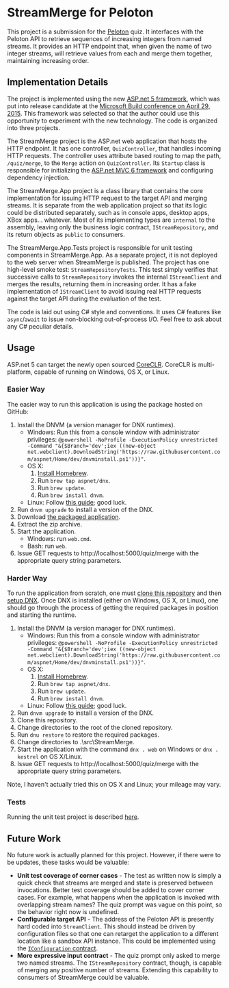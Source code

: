 # StreamMerge for Peloton
This project is a submission for the [Peloton](https://www.pelotoncycle.com) quiz.  It interfaces with the Peloton API to retrieve sequences of increasing integers from named streams.  It provides an HTTP endpoint that, when given the name of two integer streams, will retrieve values from each and merge them together, maintaining increasing order.

## Implementation Details
The project is implemented using the new [ASP.net 5 framework](http://www.asp.net/vnext), which was put into release candidate at the [Microsoft Build conference on April 29, 2015](http://www.buildwindows.com).  This framework was selected so that the author could use this opportunity to experiment with the new technology.  The code is organized into three projects.

The StreamMerge project is the ASP.net web application that hosts the HTTP endpoint.  It has one controller, `QuizController`, that handles incoming HTTP requests.  The controller uses attribute based routing to map the path, `/quiz/merge`, to the `Merge` action on  `QuizController`.  Its `Startup` class is responsible for initializing the [ASP.net MVC 6 framework](http://www.asp.net/vnext/overview/aspnet-vnext/create-a-web-api-with-mvc-6) and configuring dependency injection.

The StreamMerge.App project is a class library that contains the core implementation for issuing HTTP request to the target API and merging streams.  It is separate from the web application project so that its logic could be distributed separately, such as in console apps, desktop apps, XBox apps... whatever.  Most of its implementing types are `internal` to the assembly, leaving only the business logic contract, `IStreamRepository`, and its return objects as `public` to consumers.

The StreamMerge.App.Tests project is responsible for unit testing components in StreamMerge.App.  As a separate project, it is not deployed to the web server when StreamMerge is published.  The project has one high-level smoke test: `StreamRepositoryTests`.  This test simply verifies that successive calls to `StreamRepository` invokes the internal `IStreamClient` and merges the results, returning them in increasing order.  It has a fake implementation of `IStreamClient` to avoid issuing real HTTP requests against the target API during the evaluation of the test.

The code is laid out using C# style and conventions.  It uses C# features like `async`/`await` to issue non-blocking out-of-process I/O.  Feel free to ask about any C# peculiar details.

## Usage
ASP.net 5 can target the newly open sourced [CoreCLR](http://blogs.msdn.com/b/dotnet/archive/2015/02/03/coreclr-is-now-open-source.aspx).  CoreCLR is multi-platform, capable of running on Windows, OS X, or Linux.

### Easier Way
The easier way to run this application is using the package hosted on GitHub:

1.  Install the DNVM (a version manager for DNX runtimes).
	*  Windows: Run this from a console window with administrator privileges: `@powershell -NoProfile -ExecutionPolicy unrestricted -Command "&{$Branch='dev';iex ((new-object net.webclient).DownloadString('https://raw.githubusercontent.com/aspnet/Home/dev/dnvminstall.ps1'))}"`.
	*  OS X: 
		1.  [Install Homebrew](http://www.brew.sh).
		2.  Run `brew tap aspnet/dnx`.
		3.  Run `brew update`.
		4.  Run `brew install dnvm`.
	*  Linux: Follow [this guide](https://github.com/aspnet/Home/blob/dev/GettingStartedDeb.md); good luck.
2.  Run `dnvm upgrade` to install a version of the DNX.
3.  Download [the packaged application](https://github.com/kfritz/StreamMerge/releases/download/v1/StreamMerge.zip).
4.  Extract the zip archive.
5.  Start the application.
	*  Windows: run `web.cmd`.
	*  Bash: run `web`.
6.  Issue GET requests to http://localhost:5000/quiz/merge with the appropriate query string parameters.

### Harder Way

To run the application from scratch, one must [clone this repository](http://git-scm.com/book/en/v2/Git-Basics-Getting-a-Git-Repository) and then [setup DNX](https://github.com/aspnet/Home/blob/dev/README.md).  Once DNX is installed (either on Windows, OS X, or Linux), one should go through the process of getting the required packages in position and starting the runtime.

1.  Install the DNVM (a version manager for DNX runtimes).
	*  Windows: Run this from a console window with administrator privileges: `@powershell -NoProfile -ExecutionPolicy unrestricted -Command "&{$Branch='dev';iex ((new-object net.webclient).DownloadString('https://raw.githubusercontent.com/aspnet/Home/dev/dnvminstall.ps1'))}"`.
	*  OS X: 
		1.  [Install Homebrew](http://www.brew.sh).
		2.  Run `brew tap aspnet/dnx`.
		3.  Run `brew update`.
		4.  Run `brew install dnvm`.
	*  Linux: Follow [this guide](https://github.com/aspnet/Home/blob/dev/GettingStartedDeb.md); good luck.
2.  Run `dnvm upgrade` to install a version of the DNX.
3.  Clone this repository.
4.  Change directories to the root of the cloned repository.
5.  Run `dnu restore` to restore the required packages.
6.  Change directories to .\src\StreamMerge.
7.  Start the application with the command `dnx . web` on Windows or `dnx . kestrel` on OS X/Linux.
8.  Issue GET requests to http://localhost:5000/quiz/merge with the appropriate query string parameters.

Note, I haven't actually tried this on OS X and Linux; your mileage may vary. 

### Tests

Running the unit test project is described [here](https://github.com/aspnet/Testing/wiki/How-to-create-test-projects).

## Future Work
No future work is actually planned for this project.  However, if there were to be updates, these tasks would be valuable:

* **Unit test coverage of corner cases** - The test as written now is simply a quick check that streams are merged and state is preserved between invocations.  Better test coverage should be added to cover corner cases.  For example, what happens when the application is invoked with overlapping stream names?  The quiz prompt was vague on this point, so the behavior right now is undefined.
* **Configurable target API** - The address of the Peloton API is presently hard coded into `StreamClient`.  This should instead be driven by configuration files so that one can retarget the application to a different location like a sandbox API instance.  This could be implemented using the [`IConfiguration` contract](http://whereslou.com/2014/05/23/asp-net-vnext-moving-parts-iconfiguration/).
* **More expressive input contract** - The quiz prompt only asked to merge two named streams.  The `IStreamRepository` contract, though, is capable of merging any positive number of streams.  Extending this capability to consumers of StreamMerge could be valuable.